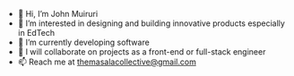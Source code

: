 - 👋 Hi, I’m John Muiruri
- 👀 I’m interested in designing and building innovative products especially in EdTech
- 🌱 I’m currently developing software
- 💞️ I will collaborate on projects as a front-end or full-stack engineer 
- 📫 Reach me at themasalacollective@gmail.com 

<!---
codedWithHeart/codedWithHeart is a ✨ special ✨ repository because its `README.md` (this file) appears on your GitHub profile.
You can click the Preview link to take a look at your changes.
--->
